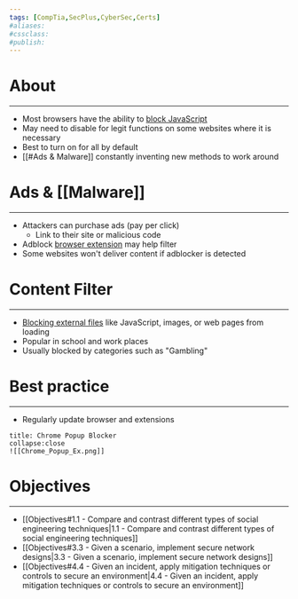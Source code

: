 ```yaml
---
tags: [CompTia,SecPlus,CyberSec,Certs]
#aliases:
#cssclass:
#publish:
---
```


# About
---
- Most browsers have the ability to <u>block JavaScript</u>
- May need to disable for legit functions on some websites where it is necessary
- Best to turn on for all by default
- [[#Ads & Malware]] constantly inventing new methods to work around

# Ads & [[Malware]]
---
- Attackers can purchase ads (pay per click)
	- Link to their site or malicious code
- Adblock <u>browser extension</u> may help filter
- Some websites won't deliver content if adblocker is detected

# Content Filter
---
- <u>Blocking external files</u> like JavaScript, images, or web pages from loading
- Popular in school and work places
- Usually blocked by categories such as "Gambling"

# Best practice
---
- Regularly update browser and extensions

```ad-info
title: Chrome Popup Blocker
collapse:close
![[Chrome_Popup_Ex.png]]
```

# Objectives
---
- [[Objectives#1.1 - Compare and contrast different types of social engineering techniques|1.1 - Compare and contrast different types of social engineering techniques]]
- [[Objectives#3.3 - Given a scenario, implement secure network designs|3.3 - Given a scenario, implement secure network designs]]
- [[Objectives#4.4 - Given an incident, apply mitigation techniques or controls to secure an environment|4.4 - Given an incident, apply mitigation techniques or controls to secure an environment]]